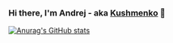 ### Hi there, I'm Andrej - aka [Kushmenko][linkedin] 👋 









[![Anurag's GitHub stats](https://github-readme-stats.vercel.app/api?username=kushmenko)](https://github.com/kushmenko/github-readme-stats)






























[instagram]: https://www.instagram.com/adkuzmenko/ 
[linkedin]: https://www.linkedin.com/in/adkuzmenko/ 